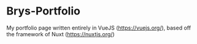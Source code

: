 # Brys-Portfolio
My portfolio page written entirely in VueJS (https://vuejs.org/), based off the framework of Nuxt (https://nuxtjs.org/)
